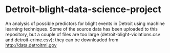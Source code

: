 # Detroit-blight-data-science-project
An analysis of possible predictors for blight events in Detroit using machine learning techniques.
Some of the source data has been uploaded to this repository, but a couple of files are too large (detroit-blight-violations.csv and detroit-crime.csv); they can be downloaded from http://data.detroitmi.gov

